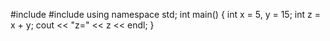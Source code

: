 #include <iostream>
#include <fstream>
using namespace std;
int main()
{
 int x = 5, y = 15;
 int z = x + y;
 cout << "z=" << z << endl;
}
